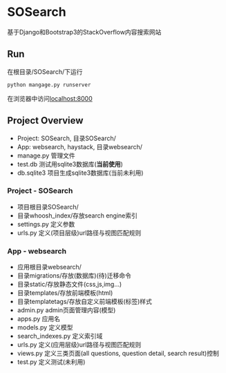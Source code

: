 # SOSearch

基于Django和Bootstrap3的StackOverflow内容搜索网站

## Run

在根目录/SOSearch/下运行
```
python mangage.py runserver
```
在浏览器中访问[localhost:8000](127.0.0.1:8000)

## Project Overview

* Project: SOSearch, 目录SOSearch/
* App: websearch, haystack, 目录websearch/
* manage.py 管理文件
* test.db 测试用sqlite3数据库(**当前使用**)
* db.sqlite3 项目生成sqlite3数据库(当前未利用)

### Project - SOSearch

* 项目根目录SOSearch/
* 目录whoosh_index/存放search engine索引
* settings.py 定义参数
* urls.py 定义(项目层级)url路径与视图匹配规则

### App - websearch

* 应用根目录websearch/
* 目录migrations/存放(数据库)(待)迁移命令
* 目录static/存放静态文件(css,js,img...)
* 目录templates/存放前端模板(html)
* 目录templatetags/存放自定义前端模板(标签)样式
* admin.py admin页面管理内容(模型)
* apps.py 应用名
* models.py 定义模型
* search_indexes.py 定义索引域
* urls.py 定义(应用层级)url路径与视图匹配规则
* views.py 定义三类页面(all questions, question detail, search result)控制
* test.py 定义测试(未利用)
